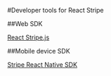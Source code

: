 #Developer tools for React Stripe

##Web SDK
 
[React Stripe.js](https://docs.stripe.com/stripe-js/react)

##Mobile device SDK

[Stripe React Native SDK][def]

[def]: https://docs.stripe.com/libraries/react-native